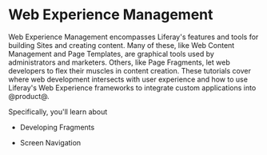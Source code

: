 # Web Experience Management [](id=web-experience-management)

Web Experience Management encompasses Liferay's features and tools for building
Sites and creating content. Many of these, like Web Content Management and Page
Templates, are graphical tools used by administrators and marketers. Others,
like Page Fragments, let web developers to flex their muscles in content
creation. These tutorials cover where web development intersects with user
experience and how to use Liferay's Web Experience frameworks to integrate
custom applications into @product@.

Specifically, you'll learn about 

- Developing Fragments

- Screen Navigation

